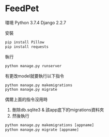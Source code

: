 # FeedPet
環境
Python 3.7.4
Django 2.2.7

安裝
```Python
pip install Pillow
pip install requests
```

執行
```Python
python manage.py runserver
```

有更改model就要執行以下指令
```Python
python manage.py makemigrations
python manage.py migrate
```

偶爾上面的指令沒用時
1. 刪除db.sqlite3 & 該app底下的migrations資料夾
2. 然後執行
```Python
python manage.py makemigrations [appname]
python manage.py migrate [appname]
```
